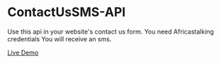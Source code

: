 # ContactUsSMS-API
Use this api in your website's contact us form.
You need Africastalking credentials
You will receive an sms.

<a href="https://africastalking-send-message.herokuapp.com/api/v1/doc">Live Demo</a>
